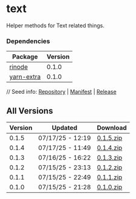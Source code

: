 # text

Helper methods for Text related things.

### Dependencies

|Package|Version|
|---|---|
|[rinode](../rinode)|0.1.0|
|[yarn-extra](../yarn-extra)|0.1.0|

// Seed info: [Repository](https://github.com/fabriccore/text-js) | [Manifest](https://raw.githubusercontent.com/fabriccore/text-js/refs/heads/master/package.json) | [Release](https://github.com/fabriccore/text-js/archive/refs/heads/master.zip)

## All Versions

|Version|Updated|Download|
|---|---|---|
|0.1.5|07/17/25 - 12:19|[0.1.5.zip](./releases/0.1.5.zip)|
|0.1.4|07/17/25 - 11:49|[0.1.4.zip](./releases/0.1.4.zip)|
|0.1.3|07/16/25 - 16:22|[0.1.3.zip](./releases/0.1.3.zip)|
|0.1.2|07/15/25 - 23:13|[0.1.2.zip](./releases/0.1.2.zip)|
|0.1.1|07/15/25 - 22:49|[0.1.1.zip](./releases/0.1.1.zip)|
|0.1.0|07/15/25 - 21:28|[0.1.0.zip](./releases/0.1.0.zip)|